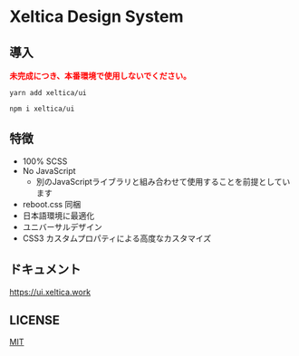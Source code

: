 # Xeltica Design System

## 導入

<b style="color: red">未完成につき、本番環境で使用しないでください。</b>

```
yarn add xeltica/ui
```

```
npm i xeltica/ui
```

## 特徴

- 100% SCSS
- No JavaScript
  - 別のJavaScriptライブラリと組み合わせて使用することを前提としています
- reboot.css 同梱
- 日本語環境に最適化
- ユニバーサルデザイン
- CSS3 カスタムプロパティによる高度なカスタマイズ

## ドキュメント

https://ui.xeltica.work

## LICENSE

[MIT](LICENSE)